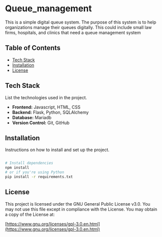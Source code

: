 # Queue_management
This is a simple digital queue system. The purpose of this system is to help organizations manage their queues digitally. This could include small law firms, hospitals, and clinics that need a queue management system

## Table of Contents

- [Tech Stack](#tech-stack)
- [Installation](#installation)
- [License](#license)


## Tech Stack

List the technologies used in the project.

- **Frontend:** Javascript, HTML, CSS
- **Backend:** Flask, Python, SQLAlchemy
- **Database:** Mariadb
- **Version Control:** Git, GitHub

## Installation

Instructions on how to install and set up the project.

```bash

# Install dependencies
npm install
# or if you're using Python
pip install -r requirements.txt
```
## License

This project is licensed under the GNU General Public License v3.0. You may not use this file except in compliance with the License. You may obtain a copy of the License at:

[https://www.gnu.org/licenses/gpl-3.0.en.html](https://www.gnu.org/licenses/gpl-3.0.en.html)


